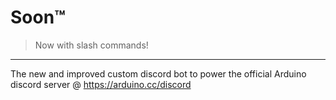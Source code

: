# Soon™
> Now with slash commands!

------------
The new and improved custom discord bot to power the official Arduino discord server @ https://arduino.cc/discord
